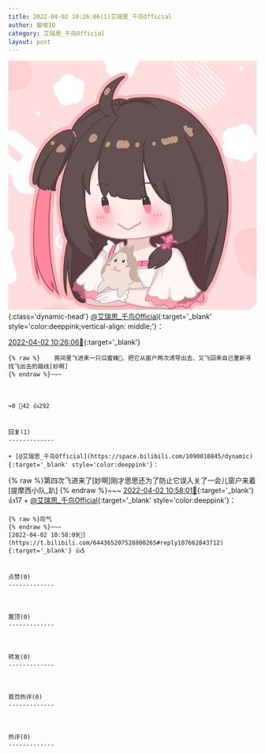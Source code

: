 ```yaml
---
title: 2022-04-02 10:26:06(1)艾瑞思_千鸟Official
author: 御坂IO
category: 艾瑞思_千鸟Official
layout: post
---
```


![img](/images/7e08840c56f251de28bdf766b647bd5fe9a5d50a.jpg){:class='dynamic-head'}
[@艾瑞思_千鸟Official](https://space.bilibili.com/1090010845/dynamic){:target='_blank' style='color:deeppink;vertical-align: middle;'}：

[2022-04-02 10:26:06🔗](https://t.bilibili.com/644365207528800265){:target='_blank'}

~~~
{% raw %}    房间里飞进来一只瓜蜜蜂🐝、把它从窗户两次诱导出去、又飞回来自己重新寻找飞出去的路线[妙啊]
{% endraw %}~~~



↪️0 💬42 👍292


回复(1)
-------------

+ [@艾瑞思_千鸟Official](https://space.bilibili.com/1090010845/dynamic){:target='_blank' style='color:deeppink'}：
~~~
{% raw %}第四次飞进来了[妙啊]刚才思思还为了防止它误入关了一会儿窗户来着[提摩西小队_趴]
{% endraw %}~~~
[2022-04-02 10:58:01🔗](https://t.bilibili.com/644365207528800265#reply107662839536){:target='_blank'} 👍17
    + [@艾瑞思_千鸟Official](https://space.bilibili.com/1090010845/dynamic){:target='_blank' style='color:deeppink'}：
~~~
{% raw %}叹气
{% endraw %}~~~
[2022-04-02 10:58:09🔗](https://t.bilibili.com/644365207528800265#reply107662843712){:target='_blank'} 👍5


点赞(0)
-------------



置顶(0)
-------------



转发(0)
-------------



首页热评(0)
-------------



热评(0)
-------------




